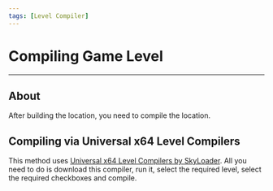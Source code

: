 ```yaml
---
tags: [Level Compiler]
---
```


# Compiling Game Level

___

## About

After building the location, you need to compile the location.

## Compiling via Universal x64 Level Compilers

This method uses [Universal x64 Level Compilers by SkyLoader](../../modding-tools/compilers/universal-x64-level-compilers.mdx). All you need to do is download this compiler, run it, select the required level, select the required checkboxes and compile.
